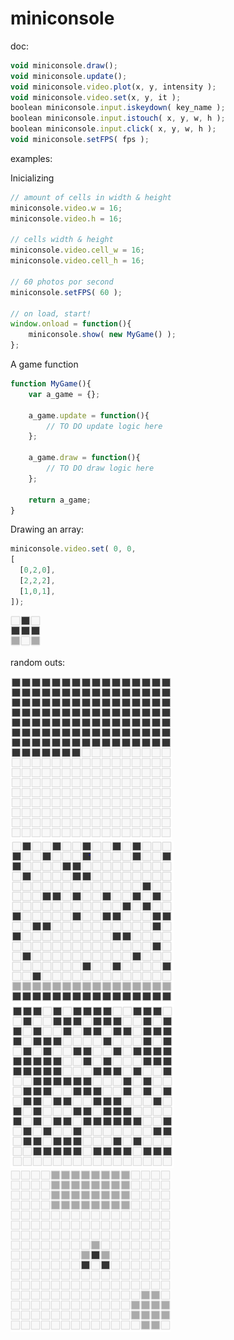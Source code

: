 miniconsole
===========
doc:
```javascript
void miniconsole.draw();
void miniconsole.update();
void miniconsole.video.plot(x, y, intensity );
void miniconsole.video.set(x, y, it );
boolean miniconsole.input.iskeydown( key_name );
boolean miniconsole.input.istouch( x, y, w, h );
boolean miniconsole.input.click( x, y, w, h );
void miniconsole.setFPS( fps );
```

examples:

Inicializing
```javascript
// amount of cells in width & height
miniconsole.video.w = 16;
miniconsole.video.h = 16;

// cells width & height
miniconsole.video.cell_w = 16;
miniconsole.video.cell_h = 16;

// 60 photos por second
miniconsole.setFPS( 60 );

// on load, start!
window.onload = function(){
	miniconsole.show( new MyGame() );
};
```

A game function
```javascript
function MyGame(){
	var a_game = {};
	
	a_game.update = function(){
		// TO DO update logic here
	};
	
	a_game.draw = function(){
		// TO DO draw logic here
	};
	
	return a_game;
}
```

Drawing an array:
```javascript
miniconsole.video.set( 0, 0,
[
  [0,2,0],
  [2,2,2],
  [1,0,1],
]);
```
![mini console5](./screenshots/miniconsole5.PNG)

random outs:

![mini console1](./screenshots/miniconsole1.PNG)
![mini console2](./screenshots/miniconsole2.PNG)
![mini console3](./screenshots/miniconsole3.PNG)
![mini console3](./screenshots/miniconsole4.PNG)